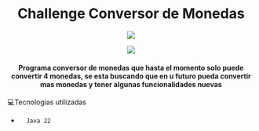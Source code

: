 <h1 align="center">Challenge Conversor de Monedas</h1>
 <p align="center">
   <img src="https://img.shields.io/badge/STATUS-EN%20DESAROLLO-green">
 </p>
 <p align="center">
   <img src="https://img.shields.io/badge/Release date-May-green">
 </p>
 <h4 align="center">
Programa conversor de monedas que hasta el momento solo puede convertir 4 monedas, se esta buscando que en u futuro pueda convertir mas monedas y tener algunas funcionalidades nuevas
 </h4>
 
 :computer:Tecnologias utilizadas
 
 - `  Java 22`
